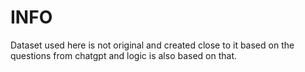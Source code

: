 # INFO

Dataset used here is not original and created close to it based on the questions from chatgpt and logic is also based on that.
